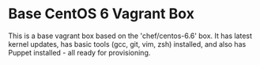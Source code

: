 # Base CentOS 6 Vagrant Box

This is a base vagrant box based on the 'chef/centos-6.6' box.  It has latest
kernel updates, has basic tools (gcc, git, vim, zsh) installed, and also has
Puppet installed - all ready for provisioning.
